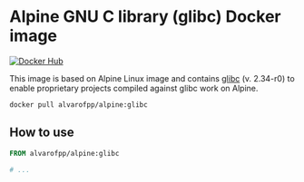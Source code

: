 # Alpine GNU C library (glibc) Docker image

[![Docker Hub](https://img.shields.io/badge/-Docker_Hub-0062cc?style=for-the-badge&logo=Docker&logoColor=white)][docker-hub]

This image is based on Alpine Linux image and contains [glibc][glibc] (v. 2.34-r0) to enable
proprietary projects compiled against glibc work on Alpine.

```shell
docker pull alvarofpp/alpine:glibc
```

## How to use

```Dockerfile
FROM alvarofpp/alpine:glibc

# ...
```

[docker-hub]: https://hub.docker.com/r/alvarofpp/alpine
[glibc]: https://github.com/sgerrand/alpine-pkg-glibc
